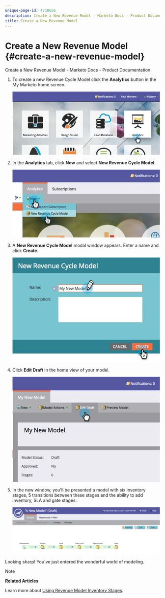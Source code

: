 ```yaml
---
unique-page-id: 4718656
description: Create a New Revenue Model - Marketo Docs - Product Documentation
title: Create a New Revenue Model
---
```


# Create a New Revenue Model {#create-a-new-revenue-model}

Create a New Revenue Model - Marketo Docs - Product Documentation

1. To create a new Revenue Cycle Model click the **Analytics** button in the My Marketo home screen.

   ![](assets/image2015-4-27-11-3a54-3a41.png)

1. In the **Analytics** tab, click **New** and select **New Revenue Cycle Model**.

   ![](assets/image2015-4-27-11-3a55-3a51.png)

1. A **New Revenue Cycle Model** modal window appears. Enter a name and click **Create**.

   ![](assets/image2015-4-27-11-3a57-3a59.png)

1. Click **Edit Draft** in the home view of your model.

   ![](assets/image2015-4-27-12-3a10-3a49.png)

1. In the new window, you'll be presented a model with six inventory stages, 5 transitions between these stages and the ability to add inventory, SLA and gate stages.

   ![](assets/image2015-4-27-12-3a31-3a1.png)

Looking sharp! You've just entered the wonderful world of modeling.

>[!NOTE]
>
>**Related Articles**
>
>Learn more about [Using Revenue Model Inventory Stages](using-revenue-model-inventory-stages.md).


